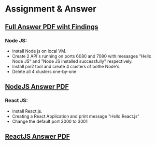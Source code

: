# Assignment & Answer
## [Full Answer PDF wiht Findings](https://github.com/LF-DevOps-Intern/4_1_react-nodejs-krishna-deesirouss/blob/main/NodeJS%26ReactJS.pdf)

### Node JS:
 - Install Node js on local VM.
 - Create 2 API's running on ports 6080 and 7080 with mesaages "Hello Node JS" and "Node JS installed successfully" respectively.
 -  Install pm2 tool and create 4 clusters of bothe Node's.
 - Delete all 4 clusters one-by-one
## [NodeJS Answer PDF](https://github.com/LF-DevOps-Intern/4_1_react-nodejs-krishna-deesirouss/blob/main/NodeJS/NodeJS.pdf)

### React JS:
 - Install React.js.
 - Creating a React Application and print message "Hello React.js"
 - Change the default port 3000 to 3001
## [ReactJS Answer PDF](https://github.com/LF-DevOps-Intern/4_1_react-nodejs-krishna-deesirouss/blob/main/ReactJS/ReactJS.pdf)
